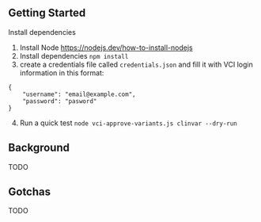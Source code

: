 ## Getting Started

Install dependencies 
1. Install Node https://nodejs.dev/how-to-install-nodejs
2. Install dependencies
`npm install`
3. create a credentials file called `credentials.json` and fill it with VCI login information in this format:
```
{ 
    "username": "email@example.com",
    "password": "pasword"
}
```
4. Run a quick test
`node vci-approve-variants.js clinvar --dry-run`

## Background
TODO

## Gotchas
TODO
